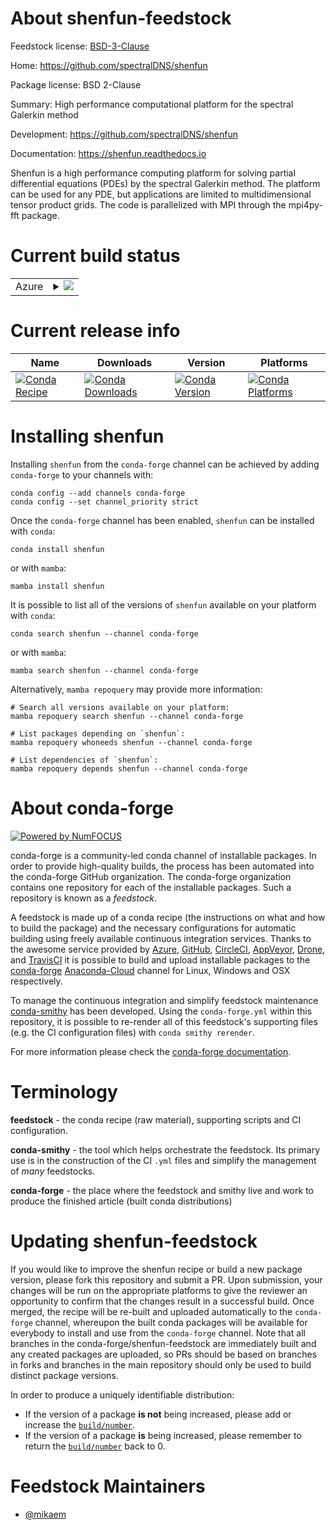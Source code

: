 About shenfun-feedstock
=======================

Feedstock license: [BSD-3-Clause](https://github.com/conda-forge/shenfun-feedstock/blob/main/LICENSE.txt)

Home: https://github.com/spectralDNS/shenfun

Package license: BSD 2-Clause

Summary: High performance computational platform for the spectral Galerkin method

Development: https://github.com/spectralDNS/shenfun

Documentation: https://shenfun.readthedocs.io

Shenfun is a high performance computing platform for solving partial
differential equations (PDEs) by the spectral Galerkin method. The platform
can be used for any PDE, but applications are limited to multidimensional
tensor product grids. The code is parallelized with MPI through the
mpi4py-fft package.


Current build status
====================


<table>

  <tr>
    <td>Azure</td>
    <td>
      <details>
        <summary>
          <a href="https://dev.azure.com/conda-forge/feedstock-builds/_build/latest?definitionId=6135&branchName=main">
            <img src="https://dev.azure.com/conda-forge/feedstock-builds/_apis/build/status/shenfun-feedstock?branchName=main">
          </a>
        </summary>
        <table>
          <thead><tr><th>Variant</th><th>Status</th></tr></thead>
          <tbody><tr>
              <td>linux_64_numpy1.21python3.10.____cpython</td>
              <td>
                <a href="https://dev.azure.com/conda-forge/feedstock-builds/_build/latest?definitionId=6135&branchName=main">
                  <img src="https://dev.azure.com/conda-forge/feedstock-builds/_apis/build/status/shenfun-feedstock?branchName=main&jobName=linux&configuration=linux%20linux_64_numpy1.21python3.10.____cpython" alt="variant">
                </a>
              </td>
            </tr><tr>
              <td>linux_64_numpy1.21python3.8.____cpython</td>
              <td>
                <a href="https://dev.azure.com/conda-forge/feedstock-builds/_build/latest?definitionId=6135&branchName=main">
                  <img src="https://dev.azure.com/conda-forge/feedstock-builds/_apis/build/status/shenfun-feedstock?branchName=main&jobName=linux&configuration=linux%20linux_64_numpy1.21python3.8.____cpython" alt="variant">
                </a>
              </td>
            </tr><tr>
              <td>linux_64_numpy1.21python3.9.____cpython</td>
              <td>
                <a href="https://dev.azure.com/conda-forge/feedstock-builds/_build/latest?definitionId=6135&branchName=main">
                  <img src="https://dev.azure.com/conda-forge/feedstock-builds/_apis/build/status/shenfun-feedstock?branchName=main&jobName=linux&configuration=linux%20linux_64_numpy1.21python3.9.____cpython" alt="variant">
                </a>
              </td>
            </tr><tr>
              <td>linux_64_numpy1.23python3.11.____cpython</td>
              <td>
                <a href="https://dev.azure.com/conda-forge/feedstock-builds/_build/latest?definitionId=6135&branchName=main">
                  <img src="https://dev.azure.com/conda-forge/feedstock-builds/_apis/build/status/shenfun-feedstock?branchName=main&jobName=linux&configuration=linux%20linux_64_numpy1.23python3.11.____cpython" alt="variant">
                </a>
              </td>
            </tr><tr>
              <td>osx_64_numpy1.21python3.10.____cpython</td>
              <td>
                <a href="https://dev.azure.com/conda-forge/feedstock-builds/_build/latest?definitionId=6135&branchName=main">
                  <img src="https://dev.azure.com/conda-forge/feedstock-builds/_apis/build/status/shenfun-feedstock?branchName=main&jobName=osx&configuration=osx%20osx_64_numpy1.21python3.10.____cpython" alt="variant">
                </a>
              </td>
            </tr><tr>
              <td>osx_64_numpy1.21python3.8.____cpython</td>
              <td>
                <a href="https://dev.azure.com/conda-forge/feedstock-builds/_build/latest?definitionId=6135&branchName=main">
                  <img src="https://dev.azure.com/conda-forge/feedstock-builds/_apis/build/status/shenfun-feedstock?branchName=main&jobName=osx&configuration=osx%20osx_64_numpy1.21python3.8.____cpython" alt="variant">
                </a>
              </td>
            </tr><tr>
              <td>osx_64_numpy1.21python3.9.____cpython</td>
              <td>
                <a href="https://dev.azure.com/conda-forge/feedstock-builds/_build/latest?definitionId=6135&branchName=main">
                  <img src="https://dev.azure.com/conda-forge/feedstock-builds/_apis/build/status/shenfun-feedstock?branchName=main&jobName=osx&configuration=osx%20osx_64_numpy1.21python3.9.____cpython" alt="variant">
                </a>
              </td>
            </tr><tr>
              <td>osx_64_numpy1.23python3.11.____cpython</td>
              <td>
                <a href="https://dev.azure.com/conda-forge/feedstock-builds/_build/latest?definitionId=6135&branchName=main">
                  <img src="https://dev.azure.com/conda-forge/feedstock-builds/_apis/build/status/shenfun-feedstock?branchName=main&jobName=osx&configuration=osx%20osx_64_numpy1.23python3.11.____cpython" alt="variant">
                </a>
              </td>
            </tr>
          </tbody>
        </table>
      </details>
    </td>
  </tr>
</table>

Current release info
====================

| Name | Downloads | Version | Platforms |
| --- | --- | --- | --- |
| [![Conda Recipe](https://img.shields.io/badge/recipe-shenfun-green.svg)](https://anaconda.org/conda-forge/shenfun) | [![Conda Downloads](https://img.shields.io/conda/dn/conda-forge/shenfun.svg)](https://anaconda.org/conda-forge/shenfun) | [![Conda Version](https://img.shields.io/conda/vn/conda-forge/shenfun.svg)](https://anaconda.org/conda-forge/shenfun) | [![Conda Platforms](https://img.shields.io/conda/pn/conda-forge/shenfun.svg)](https://anaconda.org/conda-forge/shenfun) |

Installing shenfun
==================

Installing `shenfun` from the `conda-forge` channel can be achieved by adding `conda-forge` to your channels with:

```
conda config --add channels conda-forge
conda config --set channel_priority strict
```

Once the `conda-forge` channel has been enabled, `shenfun` can be installed with `conda`:

```
conda install shenfun
```

or with `mamba`:

```
mamba install shenfun
```

It is possible to list all of the versions of `shenfun` available on your platform with `conda`:

```
conda search shenfun --channel conda-forge
```

or with `mamba`:

```
mamba search shenfun --channel conda-forge
```

Alternatively, `mamba repoquery` may provide more information:

```
# Search all versions available on your platform:
mamba repoquery search shenfun --channel conda-forge

# List packages depending on `shenfun`:
mamba repoquery whoneeds shenfun --channel conda-forge

# List dependencies of `shenfun`:
mamba repoquery depends shenfun --channel conda-forge
```


About conda-forge
=================

[![Powered by
NumFOCUS](https://img.shields.io/badge/powered%20by-NumFOCUS-orange.svg?style=flat&colorA=E1523D&colorB=007D8A)](https://numfocus.org)

conda-forge is a community-led conda channel of installable packages.
In order to provide high-quality builds, the process has been automated into the
conda-forge GitHub organization. The conda-forge organization contains one repository
for each of the installable packages. Such a repository is known as a *feedstock*.

A feedstock is made up of a conda recipe (the instructions on what and how to build
the package) and the necessary configurations for automatic building using freely
available continuous integration services. Thanks to the awesome service provided by
[Azure](https://azure.microsoft.com/en-us/services/devops/), [GitHub](https://github.com/),
[CircleCI](https://circleci.com/), [AppVeyor](https://www.appveyor.com/),
[Drone](https://cloud.drone.io/welcome), and [TravisCI](https://travis-ci.com/)
it is possible to build and upload installable packages to the
[conda-forge](https://anaconda.org/conda-forge) [Anaconda-Cloud](https://anaconda.org/)
channel for Linux, Windows and OSX respectively.

To manage the continuous integration and simplify feedstock maintenance
[conda-smithy](https://github.com/conda-forge/conda-smithy) has been developed.
Using the ``conda-forge.yml`` within this repository, it is possible to re-render all of
this feedstock's supporting files (e.g. the CI configuration files) with ``conda smithy rerender``.

For more information please check the [conda-forge documentation](https://conda-forge.org/docs/).

Terminology
===========

**feedstock** - the conda recipe (raw material), supporting scripts and CI configuration.

**conda-smithy** - the tool which helps orchestrate the feedstock.
                   Its primary use is in the construction of the CI ``.yml`` files
                   and simplify the management of *many* feedstocks.

**conda-forge** - the place where the feedstock and smithy live and work to
                  produce the finished article (built conda distributions)


Updating shenfun-feedstock
==========================

If you would like to improve the shenfun recipe or build a new
package version, please fork this repository and submit a PR. Upon submission,
your changes will be run on the appropriate platforms to give the reviewer an
opportunity to confirm that the changes result in a successful build. Once
merged, the recipe will be re-built and uploaded automatically to the
`conda-forge` channel, whereupon the built conda packages will be available for
everybody to install and use from the `conda-forge` channel.
Note that all branches in the conda-forge/shenfun-feedstock are
immediately built and any created packages are uploaded, so PRs should be based
on branches in forks and branches in the main repository should only be used to
build distinct package versions.

In order to produce a uniquely identifiable distribution:
 * If the version of a package **is not** being increased, please add or increase
   the [``build/number``](https://docs.conda.io/projects/conda-build/en/latest/resources/define-metadata.html#build-number-and-string).
 * If the version of a package **is** being increased, please remember to return
   the [``build/number``](https://docs.conda.io/projects/conda-build/en/latest/resources/define-metadata.html#build-number-and-string)
   back to 0.

Feedstock Maintainers
=====================

* [@mikaem](https://github.com/mikaem/)

